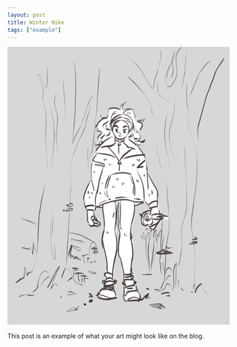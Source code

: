 ```yaml
---
layout: post
title: Winter Hike
tags: ["example"]
---
```


![A digital sketch of a woman in warm clothing in the woods.](/assets/img/post/winter-hike.png)

<!--more-->

This post is an example of what your art might look like on the blog.
